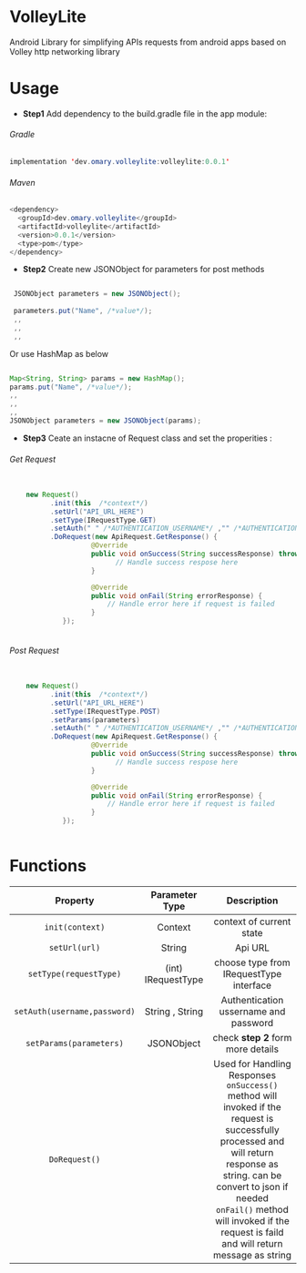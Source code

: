# VolleyLite
Android Library for simplifying APIs requests from android apps based on Volley http networking library

# Usage

- **Step1**  Add dependency to the build.gradle file in the app module:

###### Gradle 

```java
implementation 'dev.omary.volleylite:volleylite:0.0.1'
```

###### Maven 

```java
<dependency>
  <groupId>dev.omary.volleylite</groupId>
  <artifactId>volleylite</artifactId>
  <version>0.0.1</version>
  <type>pom</type>
</dependency>
```


- **Step2**  Create new JSONObject for parameters for post methods
```java

 JSONObject parameters = new JSONObject();
 
 parameters.put("Name", /*value*/);
 ,,
 ,,
 ,,
```
Or use HashMap as below

```java

Map<String, String> params = new HashMap();
params.put("Name", /*value*/);
,,
,,
,,
JSONObject parameters = new JSONObject(params);

```



- **Step3** Ceate an instacne of Request class and set the properities :


###### Get Request 
```java
          
    new Request()
          .init(this  /*context*/)
          .setUrl("API_URL_HERE")
          .setType(IRequestType.GET)
          .setAuth(" " /*AUTHENTICATION_USERNAME*/ ,"" /*AUTHENTICATION_PASSWORD*/)
          .DoRequest(new ApiRequest.GetResponse() {
                    @Override
                    public void onSuccess(String successResponse) throws JSONException {
                          // Handle success respose here
                    }

                    @Override
                    public void onFail(String errorResponse) {
                        // Handle error here if request is failed
                    }
             });
                
 ```
###### Post Request 

```java
          
    new Request()
          .init(this  /*context*/)
          .setUrl("API_URL_HERE")
          .setType(IRequestType.POST)
          .setParams(parameters)
          .setAuth(" " /*AUTHENTICATION_USERNAME*/ ,"" /*AUTHENTICATION_PASSWORD*/)
          .DoRequest(new ApiRequest.GetResponse() {
                    @Override
                    public void onSuccess(String successResponse) throws JSONException {
                          // Handle success respose here
                    }

                    @Override
                    public void onFail(String errorResponse) {
                        // Handle error here if request is failed
                    }
             });
                
 ```


# Functions
| Property      | Parameter Type | Description   |   
|  :---:   |  :---:  |   :---:  |
|`init(context)` | Context  |  context of current state    |
|`setUrl(url)`    | String |  Api URL|
|`setType(requestType)`    | (int) IRequestType |  choose type from IRequestType interface|
|`setAuth(username,password)`    | String , String  |  Authentication ussername and password |
|`setParams(parameters)`    | JSONObject  |  check **step 2** form more details|
|`DoRequest()`    |   |  Used for Handling Responses  <br> `onSuccess()`  method will invoked if the request is successfully processed  and  will return response as string. can be convert to json if needed  <br>`onFail()` method will invoked if the request is faild and will return message as string|





